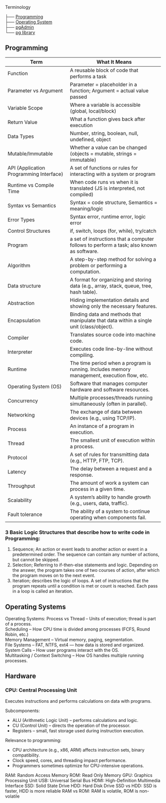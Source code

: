 Terminology

├── [Programming](#programming)  
├── [Operating System](#operating-system)  
├── [pgAdmin](#pgadmin)  
└── [pg library](#pg-library)


## Programming

| Term                                    | What It Means                                                                               |
| --------------------------------------- | ------------------------------------------------------------------------------------------- |
| Function                                | A reusable block of code that performs a task                                               |
| Parameter vs Argument                   | Parameter = placeholder in a function; Argument = actual value passed                       |
| Variable Scope                          | Where a variable is accessible (global, local/block)                                        |
| Return Value                            | What a function gives back after execution                                                  |
| Data Types                              | Number, string, boolean, null, undefined, object                                            |
| Mutable/Immutable                       | Whether a value can be changed (objects = mutable, strings = immutable)                     |
| API (Application Programming Interface) | A set of functions or rules for interacting with a system or program                        |
| Runtime vs Compile Time                 | When code runs vs when it is translated (JS is interpreted, not compiled)                   |
| Syntax vs Semantics                     | Syntax = code structure, Semantics = meaning/logic                                          |
| Error Types                             | Syntax error, runtime error, logic error                                                    |
| Control Structures                      | if, switch, loops (for, while), try/catch                                                   |
| Program                                 | a set of instructions that a computer follows to perform a task; also known as software.    |
| Algorithm                               | A step-by-step method for solving a problem or performing a computation.                    |
| Data structure                          | A format for organizing and storing data (e.g., array, stack, queue, tree, hash table).     |
| Abstraction                             | Hiding implementation details and showing only the necessary features.                      |
| Encapsulation                           | Binding data and methods that manipulate that data within a single unit (class/object).     |
| Compiler                                | Translates source code into machine code.                                                   |
| Interpreter                             | Executes code line-by-line without compiling.                                               |
| Runtime                                 | The time period when a program is running. Includes memory management, execution flow, etc. |
| Operating System (OS)                   | Software that manages computer hardware and software resources.                             |
| Concurrency                             | Multiple processes/threads running simultaneously (often in parallel).                      |
| Networking                              | The exchange of data between devices (e.g., using TCP/IP).                                  |
| Process                                 | An instance of a program in execution.                                                      |
| Thread                                  | The smallest unit of execution within a process.                                            |
| Protocol                                | A set of rules for transmitting data (e.g., HTTP, FTP, TCP).                                |
| Latency                                 | The delay between a request and a response.                                                 |
| Throughput                              | The amount of work a system can process in a given time.                                    |
| Scalability                             | A system’s ability to handle growth (e.g., users, data, traffic).                           |
| Fault tolerance                         | The ability of a system to continue operating when components fail.                         |


### 3 Basic Logic Structures that describe how to write code in Programming:
1. Sequence; An action or event leads to another action or event in a predetermined order. The sequence can contain any number of actions, but cannot be skipped. 
2. Selection; Referring to if-then-else statements and logic. Depending on the answer, the program takes one of two courses of action, after which the program moves on to the next event.
3. Iteration; describes the logic of loops. A set of instructions that the program repeats until a condition is met or count is reached. Each pass in a loop is called an iteration. 

## Operating Systems

Operating Systems:
Process vs Thread – Units of execution; thread is part of a process.  
Scheduling – How CPU time is divided among processes (FCFS, Round Robin, etc.)  
Memory Management – Virtual memory, paging, segmentation.  
File Systems – FAT, NTFS, ext4 — how data is stored and organized.  
System Calls – How user programs interact with the OS.  
Multitasking / Context Switching – How OS handles multiple running processes.  


## Hardware


### CPU: Central Processing Unit
Executes instructions and performs calculations on data with programs.

Subcomponents: 
- ALU (Arithmetic Logic Unit) – performs calculations and logic.
- CU (Control Unit) – directs the operation of the processor.
- Registers – small, fast storage used during instruction execution.


Relevance to programming:
- CPU architecture (e.g., x86, ARM) affects instruction sets, binary compatibility.
- Clock speed, cores, and threading impact performance.
- Programmers sometimes optimize for CPU-intensive operations.


RAM: Random Access Memory
ROM: Read Only Memory
GPU: Graphics Processing Unit
USB: Universal Serial Bus
HDMI: High-Definition Multimedia Interface
SSD: Solid State Drive
HDD: Hard Disk Drive
SSD vs HDD: SSD is faster, HDD is more reliable
RAM vs ROM: RAM is volatile, ROM is non-volatile